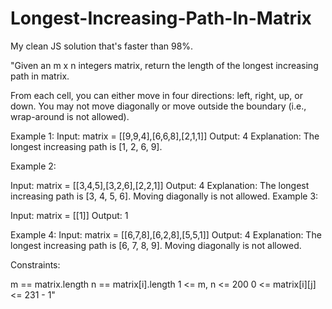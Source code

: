 # Longest-Increasing-Path-In-Matrix

My clean JS solution that's faster than 98%. 

"Given an m x n integers matrix, return the length of the longest increasing path in matrix.
 

From each cell, you can either move in four directions: left, right, up, or down. You may not move diagonally or move outside the boundary (i.e., wrap-around is not allowed).






Example 1:
Input: matrix = [[9,9,4],[6,6,8],[2,1,1]]
Output: 4
Explanation: The longest increasing path is [1, 2, 6, 9].

Example 2:


Input: matrix = [[3,4,5],[3,2,6],[2,2,1]]
Output: 4
Explanation: The longest increasing path is [3, 4, 5, 6]. Moving diagonally is not allowed.
Example 3:

Input: matrix = [[1]]
Output: 1
 
Example 4: Input: matrix = [[6,7,8],[6,2,8],[5,5,1]]
Output: 4
Explanation: The longest increasing path is [6, 7, 8, 9]. Moving diagonally is not allowed.



Constraints:

m == matrix.length
n == matrix[i].length
1 <= m, n <= 200
0 <= matrix[i][j] <= 231 - 1"



